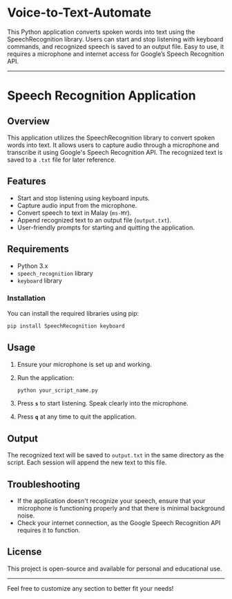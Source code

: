 # Voice-to-Text-Automate
This Python application converts spoken words into text using the SpeechRecognition library. Users can start and stop listening with keyboard commands, and recognized speech is saved to an output file. Easy to use, it requires a microphone and internet access for Google’s Speech Recognition API.


---

# Speech Recognition Application

## Overview

This application utilizes the SpeechRecognition library to convert spoken words into text. It allows users to capture audio through a microphone and transcribe it using Google's Speech Recognition API. The recognized text is saved to a `.txt` file for later reference.

## Features

- Start and stop listening using keyboard inputs.
- Capture audio input from the microphone.
- Convert speech to text in Malay (`ms-MY`).
- Append recognized text to an output file (`output.txt`).
- User-friendly prompts for starting and quitting the application.

## Requirements

- Python 3.x
- `speech_recognition` library
- `keyboard` library

### Installation

You can install the required libraries using pip:

```bash
pip install SpeechRecognition keyboard
```

## Usage

1. Ensure your microphone is set up and working.
2. Run the application:

   ```bash
   python your_script_name.py
   ```

3. Press **`s`** to start listening. Speak clearly into the microphone.
4. Press **`q`** at any time to quit the application.

## Output

The recognized text will be saved to `output.txt` in the same directory as the script. Each session will append the new text to this file.

## Troubleshooting

- If the application doesn't recognize your speech, ensure that your microphone is functioning properly and that there is minimal background noise.
- Check your internet connection, as the Google Speech Recognition API requires it to function.

## License

This project is open-source and available for personal and educational use.

---

Feel free to customize any section to better fit your needs!
